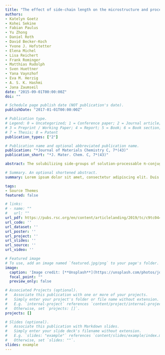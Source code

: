 ```yaml
---
title: "The effect of side-chain length on the microstructure and processing window of zone-cast naphthalene-based bispentalenes"
authors:
- Katelyn Goetz
- Kohei Sekine
- Fabian Paulus
- Yu Zhong
- Daniel Roth
- David Becker-Koch
- Yvone J. Hofstetter
- Elena Michel
- Lisa Reichert
- Frank Rominger
- Matthias Rudolph
- Sven Huettner
- Yana Vaynzhof
- Eva M. Herzig
- A. S. K. Hashmi
- Jana Zaumseil
date: "2015-09-01T00:00:00Z"
doi: ""

# Schedule page publish date (NOT publication's date).
publishDate: "2017-01-01T00:00:00Z"

# Publication type.
# Legend: 0 = Uncategorized; 1 = Conference paper; 2 = Journal article;
# 3 = Preprint / Working Paper; 4 = Report; 5 = Book; 6 = Book section;
# 7 = Thesis; 8 = Patent
publication_types: ["2"]

# Publication name and optional abbreviated publication name.
publication: "*Journal of Materials Chemistry C, 7*(43)"
publication_short: "*J. Mater. Chem. C, 7*(43)"

abstract: The solubilizing side-groups of solution-processable π-conjugated organic semiconductors affect both the crystal structure and microstructure of the respective thin films and thus charge-carrier mobility in devices. In this work, we explore how the alkyl side-chain length influences thin-film structure and charge transport in field-effect transistors of zone-cast, naphthalene-based bispentalenes. By tuning the alkyl-chain length and the casting speed, we alter the microstructure from highly aligned ribbons, to feathered ribbons, to disordered grains. Concurrently, the hole mobility changes over two orders of magnitude, from 0.001 cm2 V−1 s−1 at the fastest speeds to roughly 0.1 cm2 V−1 s−1 at slower speeds. The highest mobilities correspond to the presence of an aligned ribbon morphology. While optical measurements indicate negligible electronic differences between the molecules, grazing incidence X-ray diffraction measurements show that the films display different degrees of order and alignment. The compound with pentyl side-chains exhibits the largest tolerance to different processing conditions, yielding an aligned ribbon microstructure and high mobility over a wide range of casting speeds. Our results highlight the impact that even small changes to the molecular structure can have on the processing window and transport properties of thin-film devices.

# Summary. An optional shortened abstract.
summary: Lorem ipsum dolor sit amet, consectetur adipiscing elit. Duis posuere tellus ac convallis placerat. Proin tincidunt magna sed ex sollicitudin condimentum.

tags:
- Source Themes
featured: false

# links:
# - name: ""
#   url: ""
url_pdf: https://pubs.rsc.org/en/content/articlelanding/2019/tc/c9tc04470a/unauth#!divAbstract
url_code: ''
url_dataset: ''
url_poster: ''
url_project: ''
url_slides: ''
url_source: ''
url_video: ''

# Featured image
# To use, add an image named `featured.jpg/png` to your page's folder. 
image:
  caption: 'Image credit: [**Unsplash**](https://unsplash.com/photos/jdD8gXaTZsc)'
  focal_point: ""
  preview_only: false

# Associated Projects (optional).
#   Associate this publication with one or more of your projects.
#   Simply enter your project's folder or file name without extension.
#   E.g. `internal-project` references `content/project/internal-project/index.md`.
#   Otherwise, set `projects: []`.
projects: []

# Slides (optional).
#   Associate this publication with Markdown slides.
#   Simply enter your slide deck's filename without extension.
#   E.g. `slides: "example"` references `content/slides/example/index.md`.
#   Otherwise, set `slides: ""`.
slides: example
---
```


